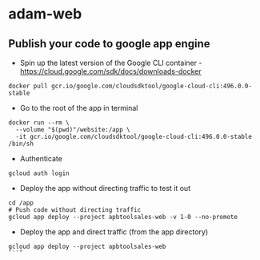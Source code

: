 # adam-web

## Publish your code to google app engine
* Spin up the latest version of the Google CLI container - https://cloud.google.com/sdk/docs/downloads-docker
```shell
docker pull gcr.io/google.com/cloudsdktool/google-cloud-cli:496.0.0-stable
```
* Go to the root of the app in terminal
```shell
docker run --rm \
  --volume "$(pwd)"/website:/app \
  -it gcr.io/google.com/cloudsdktool/google-cloud-cli:496.0.0-stable /bin/sh
```
* Authenticate
```shell
gcloud auth login
```
* Deploy the app without directing traffic to test it out
```shell
cd /app
# Push code without directing traffic
gcloud app deploy --project apbtoolsales-web -v 1-0 --no-promote
```
* Deploy the app and direct traffic (from the app directory)
```shell
gcloud app deploy --project apbtoolsales-web
```˚